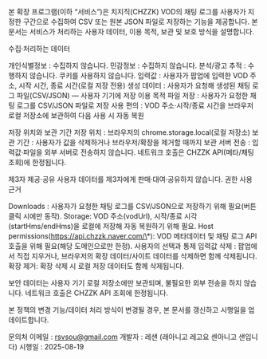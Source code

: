 본 확장 프로그램(이하 “서비스”)은 치지직(CHZZK) VOD의 채팅 로그를 사용자가 지정한 구간으로 수집하여 CSV 또는 원본 JSON 파일로 저장하는 기능을 제공합니다. 본 문서는 서비스가 처리하는 사용자 데이터, 이용 목적, 보관 및 보호 방식을 설명합니다.

수집·처리하는 데이터

개인식별정보 : 수집하지 않습니다.
민감정보 : 수집하지 않습니다.
분석/광고 추적 : 수행하지 않습니다. 쿠키를 사용하지 않습니다.
입력값 : 사용자가 팝업에 입력한 VOD 주소, 시작 시간, 종료 시간(로컬 저장 전용)
생성 데이터 : 사용자가 요청해 생성된 채팅 로그 파일(CSV/JSON) — 사용자 기기에 저장
이용 목적
파일 저장 : 사용자가 요청한 채팅 로그를 CSV/JSON 파일로 저장
사용 편의 : VOD 주소·시작/종료 시간을 브라우저 로컬 저장소에 보관하여 다음 사용 시 자동 복원

저장 위치와 보관 기간
저장 위치 : 브라우저의 chrome.storage.local(로컬 저장소)
보관 기간 : 사용자가 값을 삭제하거나 브라우저/확장을 제거할 때까지 보관
서버 전송 : 입력값·파일을 외부 서버로 전송하지 않습니다. 네트워크 호출은 CHZZK API(메타/채팅 조회)에 한정됩니다.

제3자 제공·공유
사용자 데이터를 제3자에게 판매·대여·공유하지 않습니다.
권한 사용 근거

Downloads : 사용자가 요청한 채팅 로그를 CSV/JSON으로 저장하기 위해 필요(버튼 클릭 시에만 동작).
Storage: VOD 주소(vodUrl), 시작/종료 시각(startHms/endHms)을 로컬에 저장해 자동 복원하기 위해 필요.
Host permissions(https://api.chzzk.naver.com/\*): VOD 메타데이터 및 채팅 로그 API 호출을 위해 필요(해당 도메인으로만 한정).
사용자의 선택과 통제
입력값 삭제 : 팝업에서 직접 지우거나, 브라우저의 확장 데이터/사이트 데이터를 삭제하면 함께 삭제됩니다.
확장 제거: 확장 삭제 시 로컬 저장 데이터도 함께 삭제됩니다.

보안
데이터는 사용자 기기 로컬 저장소에만 보관되며, 불필요한 외부 전송을 하지 않습니다. 네트워크 호출은 CHZZK API 조회에 한정됩니다.

본 정책의 변경
기능/데이터 처리 방식이 변경될 경우, 본 문서를 갱신하고 시행일을 업데이트합니다.



문의처
이메일 : rsvsou@gmail.com
개발자 : 레샌  (래아니고 레고요 센아니고 샌입니다)
시행일 : 2025-08-19